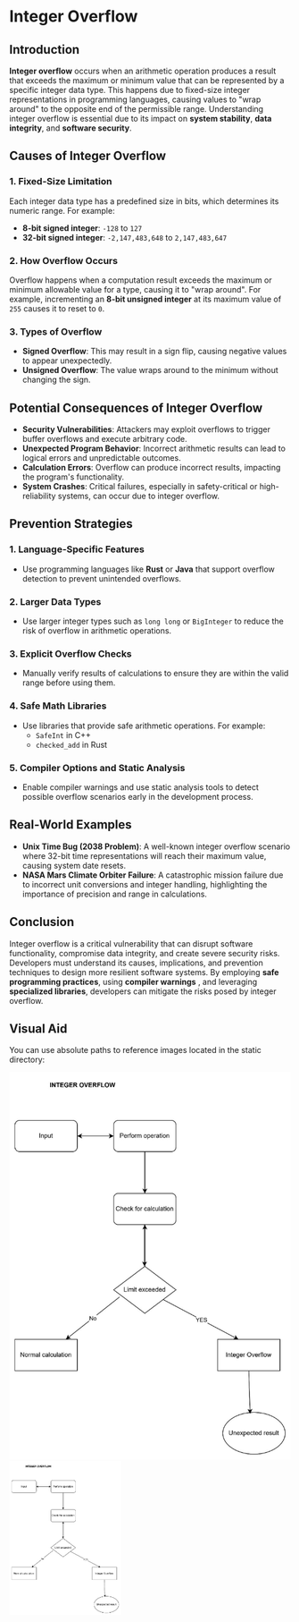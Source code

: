 # Integer Overflow

## Introduction

**Integer overflow** occurs when an arithmetic operation produces a result that exceeds the maximum or minimum value that can be represented by a specific integer data type. This happens due to fixed-size integer representations in programming languages, causing values to "wrap around" to the opposite end of the permissible range. Understanding integer overflow is essential due to its impact on **system stability**, **data integrity**, and **software security**.

## Causes of Integer Overflow

### 1. **Fixed-Size Limitation**

Each integer data type has a predefined size in bits, which determines its numeric range. For example:
- **8-bit signed integer**: `-128` to `127`
- **32-bit signed integer**: `-2,147,483,648` to `2,147,483,647`

### 2. **How Overflow Occurs**

Overflow happens when a computation result exceeds the maximum or minimum allowable value for a type, causing it to "wrap around". For example, incrementing an **8-bit unsigned integer** at its maximum value of `255` causes it to reset to `0`.

### 3. **Types of Overflow**

- **Signed Overflow**: This may result in a sign flip, causing negative values to appear unexpectedly.
- **Unsigned Overflow**: The value wraps around to the minimum without changing the sign.

## Potential Consequences of Integer Overflow

- **Security Vulnerabilities**: Attackers may exploit overflows to trigger buffer overflows and execute arbitrary code.
- **Unexpected Program Behavior**: Incorrect arithmetic results can lead to logical errors and unpredictable outcomes.
- **Calculation Errors**: Overflow can produce incorrect results, impacting the program's functionality.
- **System Crashes**: Critical failures, especially in safety-critical or high-reliability systems, can occur due to integer overflow.

## Prevention Strategies

### 1. **Language-Specific Features**
- Use programming languages like **Rust** or **Java** that support overflow detection to prevent unintended overflows.

### 2. **Larger Data Types**
- Use larger integer types such as `long long` or `BigInteger` to reduce the risk of overflow in arithmetic operations.

### 3. **Explicit Overflow Checks**
- Manually verify results of calculations to ensure they are within the valid range before using them.

### 4. **Safe Math Libraries**
- Use libraries that provide safe arithmetic operations. For example:
  - `SafeInt` in C++
  - `checked_add` in Rust

### 5. **Compiler Options and Static Analysis**
- Enable compiler warnings and use static analysis tools to detect possible overflow scenarios early in the development process.

## Real-World Examples

- **Unix Time Bug (2038 Problem)**: A well-known integer overflow scenario where 32-bit time representations will reach their maximum value, causing system date resets.
- **NASA Mars Climate Orbiter Failure**: A catastrophic mission failure due to incorrect unit conversions and integer handling, highlighting the importance of precision and range in calculations.

## Conclusion

Integer overflow is a critical vulnerability that can disrupt software functionality, compromise data integrity, and create severe security risks. Developers must understand its causes, implications, and prevention techniques to design more resilient software systems. By employing **safe programming practices**, using **compiler warnings** , and leveraging **specialized libraries**, developers can mitigate the risks posed by integer overflow.

## Visual Aid

You can use absolute paths to reference images located in the static directory:

![Docusaurus logo](/img/integer_overflow.jpg)
<img src="/img/integer_overflow.jpg" width="200" lenght="100" />
